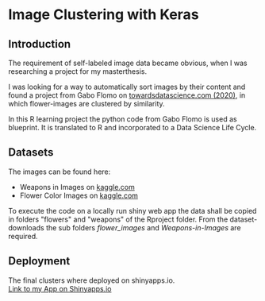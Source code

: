 # Image Clustering with Keras

## Introduction

The requirement of self-labeled image data became obvious, when I was researching a project for my masterthesis.

I was looking for a way to automatically sort images by their content and found a project from Gabo Flomo on [towardsdatascience.com (2020)](https://towardsdatascience.com/how-to-cluster-images-based-on-visual-similarity-cd6e7209fe34), in which flower-images are clustered by similarity.

In this R learning project the python code from Gabo Flomo is used as blueprint. It is translated to R and incorporated to a Data Science Life Cycle.

## Datasets

The images can be found here:

-   Weapons in Images on [kaggle.com](https://www.kaggle.com/datasets/jubaerad/weapons-in-images-segmented-videos)
-   Flower Color Images on [kaggle.com](https://www.kaggle.com/datasets/olgabelitskaya/flower-color-images)

To execute the code on a locally run shiny web app the data shall be copied in folders "flowers" and "weapons" of the Rproject folder. From the dataset-downloads the sub folders *flower_images* and *Weapons-in-Images* are required.

## Deployment

The final clusters where deployed on shinyapps.io.  
[Link to my App on Shinyapps.io](https://thearmbreaker.shinyapps.io/clustering-with-keras/)
